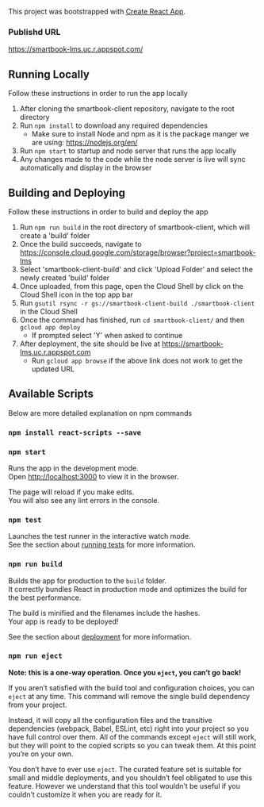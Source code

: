 This project was bootstrapped with [Create React App](https://github.com/facebook/create-react-app).

### Publishd URL
https://smartbook-lms.uc.r.appspot.com/

## Running Locally

Follow these instructions in order to run the app locally

1. After cloning the smartbook-client repository, navigate to the root directory
2. Run `npm install` to download any required dependencies
   * Make sure to install Node and npm as it is the package manger we are using: https://nodejs.org/en/
3. Run `npm start` to startup and node server that runs the app locally
4. Any changes made to the code while the node server is live will sync automatically and display in the browser

## Building and Deploying

Follow these instructions in order to build and deploy the app

1. Run `npm run build` in the root directory of smartbook-client, which will create a 'build' folder
2. Once the build succeeds, navigate to https://console.cloud.google.com/storage/browser?project=smartbook-lms
3. Select 'smartbook-client-build' and click 'Upload Folder' and select the newly created 'build' folder
4. Once uploaded, from this page, open the Cloud Shell by click on the Cloud Shell icon in the top app bar
5. Run `gsutil rsync -r gs://smartbook-client-build ./smartbook-client` in the Cloud Shell 
6. Once the command has finished, run `cd smartbook-client/` and then `gcloud app deploy`
   * If prompted select 'Y' when asked to continue
7. After deployment, the site should be live at https://smartbook-lms.uc.r.appspot.com
   * Run `gcloud app browse` if the above link does not work to get the updated URL


## Available Scripts

Below are more detailed explanation on npm commands

### `npm install react-scripts --save`

### `npm start`

Runs the app in the development mode.<br />
Open [http://localhost:3000](http://localhost:3000) to view it in the browser.

The page will reload if you make edits.<br />
You will also see any lint errors in the console.

### `npm test`

Launches the test runner in the interactive watch mode.<br />
See the section about [running tests](https://facebook.github.io/create-react-app/docs/running-tests) for more information.

### `npm run build`

Builds the app for production to the `build` folder.<br />
It correctly bundles React in production mode and optimizes the build for the best performance.

The build is minified and the filenames include the hashes.<br />
Your app is ready to be deployed!

See the section about [deployment](https://facebook.github.io/create-react-app/docs/deployment) for more information.

### `npm run eject`

**Note: this is a one-way operation. Once you `eject`, you can’t go back!**

If you aren’t satisfied with the build tool and configuration choices, you can `eject` at any time. This command will remove the single build dependency from your project.

Instead, it will copy all the configuration files and the transitive dependencies (webpack, Babel, ESLint, etc) right into your project so you have full control over them. All of the commands except `eject` will still work, but they will point to the copied scripts so you can tweak them. At this point you’re on your own.

You don’t have to ever use `eject`. The curated feature set is suitable for small and middle deployments, and you shouldn’t feel obligated to use this feature. However we understand that this tool wouldn’t be useful if you couldn’t customize it when you are ready for it.

